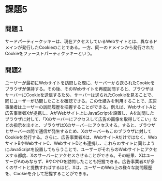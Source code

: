 # 課題5

## 問題１

サードパーティークッキーは、現在アクセスしているWebサイトとは、異なるドメインが発行したCookieのことである。一方、同一のドメインから発行されたCookieをファーストパーティクッキーという。

## 問題2

ユーザーが最初にWebサイトを訪問した際に、サーバーから送られたCookieをブラウザが保持する。その後、そのWebサイトを再度訪問すると、ブラウザはサーバーにCookieを送信するため、サーバーは送られたCookieを見ることで、同じユーザーが訪問したことを確認できる。この仕組みを利用することで、広告事業者はユーザーの訪問履歴を把握することができる。例えば、WebサイトAと広告事業者Xが提携し、AがWebサイト上にJavaScriptを設置し、Aを訪問したブラウザに対して、「Xのサーバーにアクセスして広告の画像を取得してこい」などの指示を出すと、ブラウザはXのサーバーにアクセスする。すると、ブラウザとサーバーの間で通信が発生するため、Xのサーバーもこのブラウザに対してCookieを発行する。さらに、広告事業者Xは、WebサイトAだけではなく、WebサイトBやWebサイトC、WebサイトDとも連携し、これらのサイトに同じようにJavaScriptを設置してもらうことで、ユーザーがそれらのWebサイトにアクセスする都度、Xのサーバーにアクセスさせることができる。その結果、XはユーザーがAのみならず、BやCやDを訪問したことも把握できる。広告事業者Xが多くのサイトと提携すればするほど、Xは、ユーザーのWeb上の様々な訪問履歴を、Cookieを介して把握することができる。

